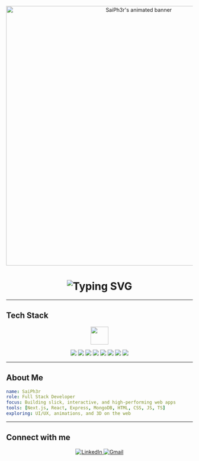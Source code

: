 <!-- Profile README for SaiPh3r -->

<!-- Custom SVG Banner with Gradient & Animation -->
<p align="center">
  <img src="https://github-stats-alpha.vercel.app/api?username=SaiPh3r&cc=2d0036&tc=8f00ff&ic=bc6ff1&bc=00000000" width="700" alt="SaiPh3r's animated banner"/>
</p>

<h1 align="center">
  <img src="https://readme-typing-svg.demolab.com?font=Fira+Code&weight=700&size=36&pause=1000&color=BC6FF1&background=00000000&center=true&vCenter=true&width=600&lines=saipher+this+side!" alt="Typing SVG" />
</h1>

---

## Tech Stack

<p align="center">
  <img src="https://skillicons.dev/icons?i=nextjs,react,express,mongodb,html,css,js,ts&theme=dark" height="48" />
</p>

<div align="center">
  <img src="https://img.shields.io/badge/Next.js-2D0036?style=for-the-badge&logo=nextdotjs&logoColor=BC6FF1">
  <img src="https://img.shields.io/badge/React-8F00FF?style=for-the-badge&logo=react&logoColor=white">
  <img src="https://img.shields.io/badge/Express-2D0036?style=for-the-badge&logo=express&logoColor=BC6FF1">
  <img src="https://img.shields.io/badge/MongoDB-8F00FF?style=for-the-badge&logo=mongodb&logoColor=white">
  <img src="https://img.shields.io/badge/HTML5-2D0036?style=for-the-badge&logo=html5&logoColor=BC6FF1">
  <img src="https://img.shields.io/badge/CSS3-8F00FF?style=for-the-badge&logo=css3&logoColor=white">
  <img src="https://img.shields.io/badge/JavaScript-2D0036?style=for-the-badge&logo=javascript&logoColor=BC6FF1">
  <img src="https://img.shields.io/badge/TypeScript-8F00FF?style=for-the-badge&logo=typescript&logoColor=white">
</div>

---

## About Me

```yaml
name: SaiPh3r
role: Full Stack Developer
focus: Building slick, interactive, and high-performing web apps
tools: [Next.js, React, Express, MongoDB, HTML, CSS, JS, TS]
exploring: UI/UX, animations, and 3D on the web
```

---

## Connect with me

<p align="center">
  <a href="https://www.linkedin.com/in/sai-anand-aa496a324/">
    <img src="https://img.shields.io/badge/LinkedIn-8f00ff?style=for-the-badge&logo=linkedin&logoColor=white" alt="LinkedIn">
  </a>
  <a href="mailto:saianand857@gmail.com">
    <img src="https://img.shields.io/badge/Gmail-2D0036?style=for-the-badge&logo=gmail&logoColor=bc6ff1" alt="Gmail">
  </a>
</p>
